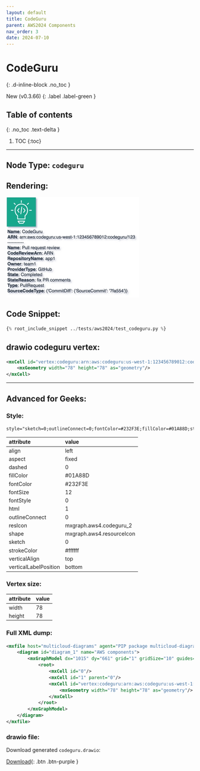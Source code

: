 ```yaml
---
layout: default
title: CodeGuru
parent: AWS2024 Components
nav_order: 3
date: 2024-07-10
---
```


# CodeGuru
{: .d-inline-block .no_toc }

New (v0.3.66)
{: .label .label-green }

## Table of contents
{: .no_toc .text-delta }

1. TOC
{:toc}

---


## Node Type: ``codeguru``

## Rendering:

![lambda](output/jpg/codeguru.jpg)

## Code Snippet:

```python
{% root_include_snippet ../tests/aws2024/test_codeguru.py %}
```

## drawio codeguru vertex:

```xml
<mxCell id="vertex:codeguru:arn:aws:codeguru:us-west-1:123456789012:codeguru/123" parent="1" vertex="1">
    <mxGeometry width="78" height="78" as="geometry"/>
</mxCell>
```
---

## Advanced for Geeks:

### Style:
```html
style="sketch=0;outlineConnect=0;fontColor=#232F3E;fillColor=#01A88D;strokeColor=#ffffff;dashed=0;verticalLabelPosition=bottom;verticalAlign=top;align=left;html=1;fontSize=12;fontStyle=0;aspect=fixed;shape=mxgraph.aws4.resourceIcon;resIcon=mxgraph.aws4.codeguru_2;"
```

| attribute | value |
|:----------|:------|
|align| left |
|aspect| fixed |
|dashed| 0 |
|fillColor| #01A88D |
|fontColor| #232F3E |
|fontSize| 12 |
|fontStyle| 0 |
|html| 1 |
|outlineConnect| 0 |
|resIcon| mxgraph.aws4.codeguru_2 |
|shape| mxgraph.aws4.resourceIcon |
|sketch| 0 |
|strokeColor| #ffffff |
|verticalAlign| top |
|verticalLabelPosition| bottom |

### Vertex size:

| attribute | value |
|:---------|:-----------|
| width    | 78  |
| height   |78|

### Full XML dump:
```xml
<mxfile host="multicloud-diagrams" agent="PIP package multicloud-diagrams. Generate resources in draw.io compatible format for Cloud infrastructure. Copyrights @ Roman Tsypuk 2023. MIT license." type="MultiCloud">
    <diagram id="diagram_1" name="AWS components">
        <mxGraphModel dx="1015" dy="661" grid="1" gridSize="10" guides="1" tooltips="1" connect="1" arrows="1" fold="1" page="1" pageScale="1" pageWidth="850" pageHeight="1100" math="0" shadow="1">
            <root>
                <mxCell id="0"/>
                <mxCell id="1" parent="0"/>
                <mxCell id="vertex:codeguru:arn:aws:codeguru:us-west-1:123456789012:codeguru/123" value="&lt;b&gt;Name&lt;/b&gt;: CodeGuru&lt;BR&gt;&lt;b&gt;ARN&lt;/b&gt;: arn:aws:codeguru:us-west-1:123456789012:codeguru/123&lt;BR&gt;-----------&lt;BR&gt;&lt;b&gt;Name&lt;/b&gt;: Pull request review&lt;BR&gt;&lt;b&gt;CodeReviewArn&lt;/b&gt;: ARN&lt;BR&gt;&lt;b&gt;RepositoryName&lt;/b&gt;: app1&lt;BR&gt;&lt;b&gt;Owner&lt;/b&gt;: team1&lt;BR&gt;&lt;b&gt;ProviderType&lt;/b&gt;: GitHub&lt;BR&gt;&lt;b&gt;State&lt;/b&gt;: Completed&lt;BR&gt;&lt;b&gt;StateReason&lt;/b&gt;: fix PR comments&lt;BR&gt;&lt;b&gt;Type&lt;/b&gt;: PullRequest&lt;BR&gt;&lt;b&gt;SourceCodeType&lt;/b&gt;: {'CommitDiff': {'SourceCommit': '7fa554'}}" style="sketch=0;outlineConnect=0;fontColor=#232F3E;fillColor=#01A88D;strokeColor=#ffffff;dashed=0;verticalLabelPosition=bottom;verticalAlign=top;align=left;html=1;fontSize=12;fontStyle=0;aspect=fixed;shape=mxgraph.aws4.resourceIcon;resIcon=mxgraph.aws4.codeguru_2;" parent="1" vertex="1">
                    <mxGeometry width="78" height="78" as="geometry"/>
                </mxCell>
            </root>
        </mxGraphModel>
    </diagram>
</mxfile>
```

### drawio file:

Download generated ``codeguru.drawio``:

[Download](output/drawio/codeguru.drawio){: .btn .btn-purple }